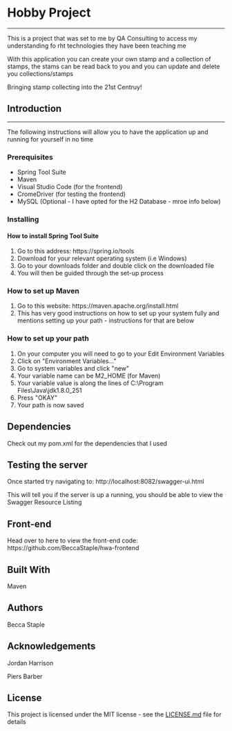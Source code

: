 <h1>Hobby Project</h1>
<hr>
<p>This is a project that was set to me by QA Consulting to access my understanding fo rht technologies they have been teaching me</p>
<p>With this application you can create your own stamp and a collection of stamps, the stams can be read back to you and you can update and delete you collections/stamps</p>

<p>Bringing stamp collecting into the 21st Centruy!</p>

<h2>Introduction</h2>
<hr>
<p>The following instructions will allow you to have the application up and running for yourself in no time</p>

<h3>Prerequisites</h3>
<ul>
<li>Spring Tool Suite</li>
<li>Maven</li>
<li>Visual Studio Code (for the frontend)</li>
<li>CromeDriver (for testing the frontend)</li>
<li>MySQL (Optional - I have opted for the H2 Database - mroe info below)</li>
</ul>

<h3>Installing</h3>

<h4>How to install Spring Tool Suite</h4>
<ol>
<li>Go to this address: https://spring.io/tools</li>
<li>Download for your relevant operating system (i.e Windows)</li>
<li>Go to your downloads folder and double click on the downloaded file</li>
<li>You will then be guided through the set-up process</li>
</ol>

<h3>How to set up Maven</h3>
<ol>
<li>Go to this website: https://maven.apache.org/install.html</li>
<li>This has very good instructions on how to set up your system fully and mentions setting up your path - instructions for that are below</li>
</ol>

<h3>How to set up your path</h3>
<ol>
<li>On your computer you will need to go to your Edit Environment Variables</li>
<li>Click on "Environment Variables..."</li>
<li>Go to system variables and click "new"</li>
<li>Your variable name can be M2_HOME (for Maven)</li>
<li>Your variable value is along the lines of C:\Program Files\Java\jdk1.8.0_251</li>
<li>Press "OKAY"</li>
<li>Your path is now saved</li>
</ol>

<h2>Dependencies</h2>
<p>Check out my pom.xml for the dependencies that I used</p>

<h2>Testing the server</h2>
<p>Once started try navigating to: http://localhost:8082/swagger-ui.html</p>
<p>This will tell you if the server is up a running, you should be able to view the Swagger Resource Listing</p>

<h2>Front-end</h2>
<p>Head over to here to view the front-end code: https://github.com/BeccaStaple/hwa-frontend</p>

<h2>Built With</h2>
<p>Maven</p>

<h2>Authors</h2>
<p>Becca Staple</p>

<h2>Acknowledgements</h2>
<p>Jordan Harrison</p>
<p>Piers Barber</p>


<h2>License</h2>
<p>This project is licensed under the MIT license - see the <a href="https://github.com/BeccaStaple/hwa-backend/blob/master/LICENSE.md" >LICENSE.md</a> file for details</p>

